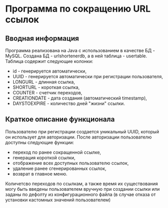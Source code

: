 # Программа по сокращению URL ссылок

## Вводная информация

Программа реализована на Java с использованием в качестве БД - MySQL.
Создана БД - urlshortenerdb, а в ней таблица - usertable.
Таблица содержит следующие колонки:
* id - генерируется автоматически,
* UUID - генерируется автоматически при регистрации пользователя,
* LONGURL - длинная ссылка,
* SHORTURL - короткая ссылка,
* COUNTER - счетчик переходов,
* CREATIONDATE - дата создания (автоматический timestamp),
* DAYSTOEXPIRE - количество дней "жизни" ссылки.

## Краткое описание функционала
Пользователю при регистрации создается уникальный UUID, который он использует для авторизации. 
После авторизации пользователю доступны следующие функции: 
* переход по ранее сокращенной ссылке, 
* генерация короткой ссылки, 
* отображение всех доступных пользователю ссылок, 
* удаление ранее сгенерированных ссылок, 
* возврат в главное меню. 

Количетсво переходов по ссылкам, а также время их существования могу быть введены пользователем вручную при создании ссылки или заданы по дефолту из конфигурационного файла (в случае отказа от установки кастомных значений пользователем)
